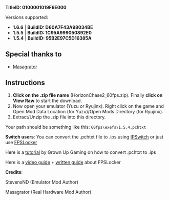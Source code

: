 **TitleID: 0100001019F6E000**

Versions supported:

- **1.6.6** | **BuildID: D60A7F43A98034BE**
- **1.5.5** | **BuildID: 1C95A999050892E0**
- **1.5.4** | **BuildID: 95B2E97C5D16385A**

## Special thanks to

- [Masagrator](https://github.com/masagrator/)

## Instructions

1. **Click on the .zip file name** (HorizonChase2_60fps.zip). Finally **click on View Raw** to start the download.
2. Now open your emulator (Yuzu or Ryujinx). Right click on the game and Open Mod Data Location (for Yuzu)/Open Mods Directory (for Ryujinx).
3. Extract/Unzip the .zip file into this directory.

Your path should be something like this: `60fps\exefs\1.5.4.pchtxt`

**Switch users**: You can convert  the .pchtxt file to .ips using [IPSwitch](https://github.com/3096/ipswitch) or just use [FPSLocker](https://github.com/masagrator/FPSLocker)

Here is a [tutorial](https://youtu.be/m-V6Rs2sm9w?si=-b10u6yv0dhih5Kk) by Grown Up Gaming on how to convert .pchtxt to .ips

Here is a [video guide](https://youtu.be/0X5g6HF7LB4?si=n-UtFAEAj2VtjEQQ) + [written guide](https://rentry.co/NSwitch60FPSLockerGuide) about FPSLocker

**Credits**: 

StevensND (Emulator Mod Author)

Masagrator (Real Hardware Mod Author)